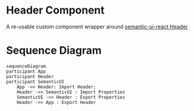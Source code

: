 # Header Component

A re-usable custom component wrapper around [semantic-ui-react Header](https://react.semantic-ui.com/elements/header)

# Sequence Diagram

```mermaid
sequenceDiagram
participant App
participant Header
participant SemanticUI
    App ->> Header: Import Header;
    Header ->> SemanticUI : Import Properties
    SemanticUI ->> Header : Export Properties
    Header ->> App : Export Header
```
